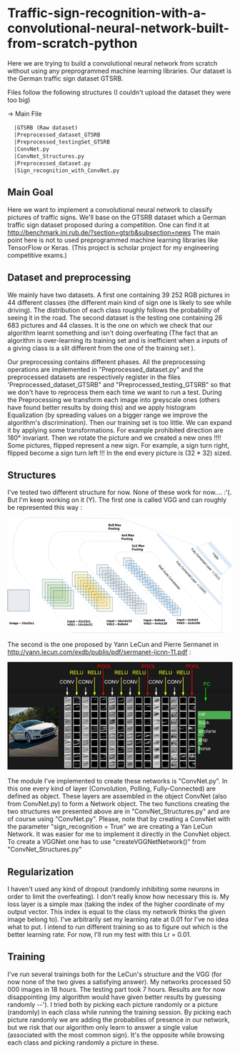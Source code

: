 # Traffic-sign-recognition-with-a-convolutional-neural-network-built-from-scratch-python
Here we are trying to build a convolutional neural network from scratch without using any preprogrammed machine learning libraries. Our dataset is the German traffic sign dataset GTSRB.

Files follow the following structures (I couldn't upload the dataset they were too big)

-> Main File

      |GTSRB (Raw dataset)
      |Preprocessed_dataset_GTSRB
      |Preprocessed_testingSet_GTSRB
      |ConvNet.py
      |ConvNet_Structures.py
      |Preprocessed_dataset.py
      |Sign_recognition_with_ConvNet.py
     
## Main Goal
Here we want to implement a convolutional neural network to classify pictures of traffic signs. We'll base on the GTSRB dataset
which a German traffic sign dataset proposed during a competition. One can find it at http://benchmark.ini.rub.de/?section=gtsrb&subsection=news
The main point here is not to used preprogrammed machine learning libraries like TensorFlow or Keras. (This project is scholar project
for my engineering competitive exams.)

## Dataset and preprocessing 
We mainly have two datasets. A first one containing 39 252 RGB pictures in 44 different classes (the different main kind of sign one 
is likely to see while driving). The distribution of each class roughly follows the probability of seeing it in the road. 
The second dataset is the testing one containing 26 683 pictures and 44 classes. It is the one on which we check that our algorithm learnt something and isn't doing overfeating (The fact that an algorithm is over-learning its training set and is inefficient when a inputs of a giving class is a slit different from the one of the training set ).

Our preprocessing contains different phases. All the preprocessing operations are implemented in "Preprocessed_dataset.py" and the 
preprocessed datasets are respectively register in the files 'Preprocessed_dataset_GTSRB" and "Preprocessed_testing_GTSRB" so that
we don't have to reprocess them each time we want to run a test. During the Preprocessing we transform each image into greyscale ones 
(others have found better results by doing this) and we apply histogram Equalization (by spreading values on a bigger range we improve
the algorithm's discrimination). Then our training set is too little. We can expand it by applying some transformations. For example 
prohibited direction are 180° invariant. Then we rotate the picture and we created a new ones !!!! Some pictures, flipped represent 
a new sign. For example, a sign turn right, flipped become a sign turn left !!! In the end every picture is (32 * 32) sized.

## Structures
I've tested two different structure for now. None of these work for now.... :'(. But I'm keep working on it (Y). 
The first one is called VGG and can roughly be represented this way :

<p align="center">
  <img src="VGG.png" alt="VGG"/>
</p>

The second is the one proposed by Yann LeCun and Pierre Sermanet in http://yann.lecun.com/exdb/publis/pdf/sermanet-ijcnn-11.pdf :

<p align="center">
  <img src="LeCun.png" alt="LeCun"/>
</p>

The module I've implemented to create these networks is "ConvNet.py". In this one every kind of layer (Convolution, Polling, Fully-Connected)
are defined as object. These layers are assembled in the object ConvNet (also from ConvNet.py) to form a Network object.
The two functions creating the two structures we presented above are in "ConvNet_Structures.py" and are of course using "ConvNet.py".
Please, note that by creating a ConvNet with the parameter "sign_recognition = True" we are creating a Yan LeCun Network. It was
easier for me to implement it directly in the ConvNet object. To create a VGGNet one has to use "createVGGNetNetwork()" from 
"ConvNet_Structures.py"

## Regularization 
I haven't used any kind of dropout (randomly inhibiting some neurons in order to limit the overfeating). I don't really know how necessary this is. My loss layer is a simple max (taking the index of the higher coordinate of my output vector. This index is equal to
the class my network thinks the given image belong to). I've arbitrarily set my learning rate at 0.01 for I've no idea what to put.
I intend to run different training so as to figure out which is the better learning rate. For now, I'll run my test with this Lr = 0.01.

## Training
I've run several trainings both for the LeCun's structure and the VGG (for now none of the two gives a satisfying answer). My networks processed 50 000 images in 18 hours. The testing part took 7 hours. Results are for now disappointing (my algorithm would have given better results by guessing randomly --'). I tried both by picking each picture randomly or a picture (randomly) in each class while running the training session. By picking each picture randomly we are adding the probabilies of presence in our network, but we risk that our algorithm only learn to answer a single value (associated with the most common sign). It's the opposite while browsing each class and picking randomly a picture in these.
